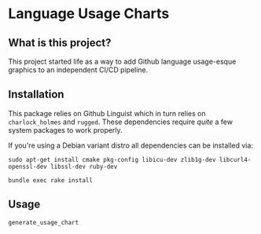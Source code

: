 # Language Usage Charts

## What is this project?

This project started life as a way to add Github language usage-esque
graphics to an independent CI/CD pipeline.

## Installation

This package relies on Github Linguist which in turn relies on `charlock_holmes`
and `rugged`. These dependencies require _quite_ a few system packages to work
properly.

If you're using a Debian variant distro all dependencies can be installed via:

```shell
sudo apt-get install cmake pkg-config libicu-dev zlib1g-dev libcurl4-openssl-dev libssl-dev ruby-dev
```

```shell
bundle exec rake install
```

## Usage

```shell
generate_usage_chart
```
